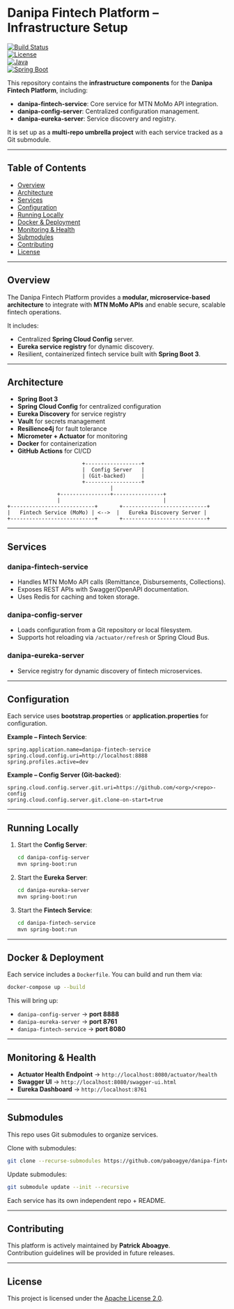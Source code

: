 # Danipa Fintech Platform – Infrastructure Setup

[![Build Status](https://img.shields.io/github/actions/workflow/status/paboagye/danipa-fintech-platform/ci.yml?branch=main)](https://github.com/paboagye/danipa-fintech-platform/actions)  
[![License](https://img.shields.io/badge/license-Apache%202.0-blue.svg)](https://www.apache.org/licenses/LICENSE-2.0)  
[![Java](https://img.shields.io/badge/java-17%2B-orange)](https://openjdk.org/)  
[![Spring Boot](https://img.shields.io/badge/Spring%20Boot-3.x-brightgreen)](https://spring.io/projects/spring-boot)

This repository contains the **infrastructure components** for the **Danipa Fintech Platform**, including:

- **danipa-fintech-service**: Core service for MTN MoMo API integration.  
- **danipa-config-server**: Centralized configuration management.  
- **danipa-eureka-server**: Service discovery and registry.  

It is set up as a **multi-repo umbrella project** with each service tracked as a Git submodule.

---

## Table of Contents
- [Overview](#overview)
- [Architecture](#architecture)
- [Services](#services)
- [Configuration](#configuration)
- [Running Locally](#running-locally)
- [Docker & Deployment](#docker--deployment)
- [Monitoring & Health](#monitoring--health)
- [Submodules](#submodules)
- [Contributing](#contributing)
- [License](#license)

---

## Overview
The Danipa Fintech Platform provides a **modular, microservice-based architecture** to integrate with **MTN MoMo APIs** and enable secure, scalable fintech operations.  

It includes:  
- Centralized **Spring Cloud Config** server.  
- **Eureka service registry** for dynamic discovery.  
- Resilient, containerized fintech service built with **Spring Boot 3**.  

---

## Architecture
- **Spring Boot 3**  
- **Spring Cloud Config** for centralized configuration  
- **Eureka Discovery** for service registry  
- **Vault** for secrets management  
- **Resilience4j** for fault tolerance  
- **Micrometer + Actuator** for monitoring  
- **Docker** for containerization  
- **GitHub Actions** for CI/CD  

```text
                        +------------------+
                        |  Config Server   |
                        | (Git-backed)     |
                        +------------------+
                                 |
                +----------------+----------------+
                |                                 |
+---------------------------+       +---------------------------+
|   Fintech Service (MoMo) | <-->  |   Eureka Discovery Server |
+---------------------------+       +---------------------------+
```

---

## Services
### **danipa-fintech-service**
- Handles MTN MoMo API calls (Remittance, Disbursements, Collections).  
- Exposes REST APIs with Swagger/OpenAPI documentation.  
- Uses Redis for caching and token storage.  

### **danipa-config-server**
- Loads configuration from a Git repository or local filesystem.  
- Supports hot reloading via `/actuator/refresh` or Spring Cloud Bus.  

### **danipa-eureka-server**
- Service registry for dynamic discovery of fintech microservices.  

---

## Configuration
Each service uses **bootstrap.properties** or **application.properties** for configuration.  

**Example – Fintech Service**:
```properties
spring.application.name=danipa-fintech-service
spring.cloud.config.uri=http://localhost:8888
spring.profiles.active=dev
```

**Example – Config Server (Git-backed)**:
```properties
spring.cloud.config.server.git.uri=https://github.com/<org>/<repo>-config
spring.cloud.config.server.git.clone-on-start=true
```

---

## Running Locally
1. Start the **Config Server**:
   ```sh
   cd danipa-config-server
   mvn spring-boot:run
   ```

2. Start the **Eureka Server**:
   ```sh
   cd danipa-eureka-server
   mvn spring-boot:run
   ```

3. Start the **Fintech Service**:
   ```sh
   cd danipa-fintech-service
   mvn spring-boot:run
   ```

---

## Docker & Deployment
Each service includes a `Dockerfile`. You can build and run them via:

```sh
docker-compose up --build
```

This will bring up:  
- `danipa-config-server` → **port 8888**  
- `danipa-eureka-server` → **port 8761**  
- `danipa-fintech-service` → **port 8080**  

---

## Monitoring & Health
- **Actuator Health Endpoint** → `http://localhost:8080/actuator/health`  
- **Swagger UI** → `http://localhost:8080/swagger-ui.html`  
- **Eureka Dashboard** → `http://localhost:8761`  

---

## Submodules
This repo uses Git submodules to organize services.  

Clone with submodules:
```sh
git clone --recurse-submodules https://github.com/paboagye/danipa-fintech-platform.git
```

Update submodules:
```sh
git submodule update --init --recursive
```

Each service has its own independent repo + README.  

---

## Contributing
This platform is actively maintained by **Patrick Aboagye**.  
Contribution guidelines will be provided in future releases.  

---

## License
This project is licensed under the [Apache License 2.0](https://www.apache.org/licenses/LICENSE-2.0).  
